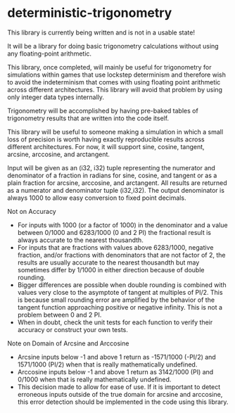 # deterministic-trigonometry
 This library is currently being written and is not in a usable state!
 
 It will be a library for doing basic trigonometry calculations without using any floating-point arithmetic. 

 This library, once completed, will mainly be useful for trigonometry for simulations within games
 that use lockstep determinism and therefore wish to avoid the indeterminism that comes with using
 floating point arithmetic across different architectures. This library will avoid that problem by
 using only integer data types internally.

 Trigonometry will be accomplished by having pre-baked tables of trigonometry results that are written into 
 the code itself.

 This library will be useful to someone making a simulation in which a small loss of precision is worth having
 exactly reproducible results across different architectures. For now, it will support sine, cosine, tangent,
 arcsine, arccosine, and arctangent.

 Input will be given as an (i32, i32) tuple representing the numerator and denominator of a fraction in radians for sine, cosine, and tangent or as a plain fraction for arcsine, arccosine, and arctangent. All results are returned as a numerator and denominator tuple (i32,i32). The output denominator is always 1000 to allow easy conversion to fixed point decimals.
 
Not on Accuracy

 - For inputs with 1000 (or a factor of 1000) in the denominator and a value between 0/1000 and 6283/1000 (0 and 2 PI) the fractional result is always accurate to the nearest thousandth.
 - For inputs that are fractions with values above 6283/1000, negative fraction, and/or fractions with denominators that are not factor of 2, the results are usually accurate to the nearest thousandth but may sometimes differ by 1/1000 in either direction because of double rounding.
 - Bigger differences are possible when double rounding is combined with values very close to the asymptote of tangent at multiples of 
 PI/2. This is because small rounding error are amplified by the behavior of the tangent function approaching positive or negative
 infinity. This is not a problem between 0 and 2 PI. 
 - When in doubt, check the unit tests for each function to verify their accuracy or construct your own tests.

Note on Domain of Arcsine and Arccosine

 - Arcsine inputs below -1 and above 1 return as -1571/1000 (-PI/2) and 1571/1000 (PI/2) when that is really mathematically undefined.
 - Arccosine inputs below -1 and above 1 return as 3142/1000 (PI) and 0/1000 when that is really mathematically undefined.
 - This decision made to allow for ease of use. If it is important to detect erroneous inputs outside of the true domain
 for arcsine and arccosine, this error detection should be implemented in the code using this library.